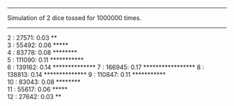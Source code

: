 ***
Simulation of 2 dice tossed for 1000000 times.
***

 2 :     27571: 0.03 **             
 3 :     55492: 0.06 *****          
 4 :     83778: 0.08 ********       
 5 :    111090: 0.11 ***********    
 6 :    139162: 0.14 ************** 
 7 :    166945: 0.17 *****************
 8 :    138813: 0.14 ************** 
 9 :    110847: 0.11 ***********    
10 :     83043: 0.08 ********       
11 :     55617: 0.06 *****          
12 :     27642: 0.03 **             
